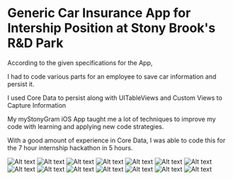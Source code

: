 # Generic Car Insurance App for Intership Position at Stony Brook's R&D Park

According to the given specifications for the App,

I had to code various parts for an employee to save car information and persist it. 

I used Core Data to persist along with UITableViews and Custom Views to Capture Information 

My myStonyGram iOS App taught me a lot of techniques to improve my code with learning and applying new code strategies.

With a good amount of experience in Core Data, I was able to code this for the 7 hour internship hackathon in 5 hours. 

![Alt text](/images/takePhoto1.png?raw=true)
![Alt text](/images/takePhoto2.png?raw=true)
![Alt text](/images/takePhoto3.png?raw=true)
![Alt text](/images/takePhoto4.png?raw=true)
![Alt text](/images/takePhoto5.png?raw=true)
![Alt text](/images/takePhoto6.png?raw=true)
![Alt text](/images/takePhoto7.png?raw=true)
![Alt text](/images/takePhoto8.png?raw=true)
![Alt text](/images/takePhoto9.png?raw=true)
![Alt text](/images/takePhoto10.png?raw=true)
![Alt text](/images/takePhoto11.png?raw=true)
![Alt text](/images/takePhoto12.png?raw=true)
![Alt text](/images/takePhoto13.png?raw=true)
![Alt text](/images/takePhoto14.png?raw=true)